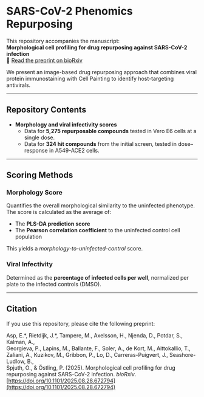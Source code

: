 # SARS-CoV-2 Phenomics Repurposing

This repository accompanies the manuscript:  
**Morphological cell profiling for drug repurposing against SARS-CoV-2 infection**  
📄 [Read the preprint on bioRxiv](https://www.biorxiv.org/content/10.1101/2025.08.28.672794v1)

We present an image-based drug repurposing approach that combines viral protein immunostaining with Cell Painting to identify host-targeting antivirals.

---

## Repository Contents

- **Morphology and viral infectivity scores**
  - Data for **5,275 repurposable compounds** tested in Vero E6 cells at a single dose.
  - Data for **324 hit compounds** from the initial screen, tested in dose–response in A549-ACE2 cells.

---

## Scoring Methods

### Morphology Score
Quantifies the overall morphological similarity to the uninfected phenotype.  
The score is calculated as the average of:
- The **PLS-DA prediction score**  
- The **Pearson correlation coefficient** to the uninfected control cell population  

This yields a *morphology-to-uninfected-control* score.

### Viral Infectivity
Determined as the **percentage of infected cells per well**, normalized per plate to the infected controls (DMSO).

---

## Citation

If you use this repository, please cite the following preprint:

Asp, E.\*, Rietdijk, J.\*, Tampere, M., Axelsson, H., Njenda, D., Potdar, S., Kalman, A.,  
Georgieva, P., Lapins, M., Ballante, F., Soler, A., de Kort, M., Aittokallio, T.,  
Zaliani, A., Kuzikov, M., Gribbon, P., Lo, D., Carreras-Puigvert, J., Seashore-Ludlow, B.,  
Spjuth, O., & Östling, P. (2025). Morphological cell profiling for drug repurposing against SARS-CoV-2 infection. *bioRxiv*.  
[https://doi.org/10.1101/2025.08.28.672794](https://doi.org/10.1101/2025.08.28.672794)
